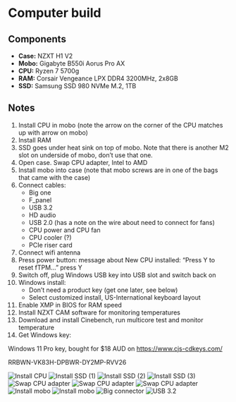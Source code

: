 # Computer build
## Components
* **Case:** NZXT H1 V2
* **Mobo:** Gigabyte B550i Aorus Pro AX
* **CPU:** Ryzen 7 5700g
* **RAM:** Corsair Vengeance LPX DDR4 3200MHz, 2x8GB
* **SSD:** Samsung SSD 980 NVMe M.2, 1TB

## Notes
1. Install CPU in mobo (note the arrow on the corner of the CPU matches up with arrow on mobo)
2. Install RAM
3. SSD goes under heat sink on top of mobo. Note that there is another M2 slot on underside of mobo, don’t use that one.
4. Open case. Swap CPU adapter, Intel to AMD
5. Install mobo into case (note that mobo screws are in one of the bags that came with the case)
6. Connect cables:
    * Big one
    * F_panel
    * USB 3.2  
    * HD audio
    * USB 2.0 (has a note on the wire about need to connect for fans)
    * CPU power and CPU fan
    * CPU cooler (?)
    * PCIe riser card
7. Connect wifi antenna
8. Press power button: message about New CPU installed: “Press Y to reset fTPM…” press Y
9. Switch off, plug Windows USB key into USB slot and switch back on
10. Windows install:
    * Don’t need a product key (get one later, see below)
    * Select customized install, US-International keyboard layout
11. Enable XMP in BIOS for RAM speed
12. Install NZXT CAM software for monitoring temperatures
13. Download and install Cinebench, run multicore test and monitor temperature
14. Get Windows key:

Windows 11 Pro key, bought for $18 AUD on https://www.cjs-cdkeys.com/

RRBWN-VK83H-DPBWR-DY2MP-RVV26

![Install CPU](images\Picture1.jpg "Install CPU")
![Install SSD (1)](images\Picture2.jpg "Remove SSD heatsink")
![Install SSD (2)](images\Picture3.jpg "Loosen nut")
![Install SSD (3)](images\Picture4.jpg "SSD installed")
![Swap CPU adapter](images\Picture5.jpg "Open trapdoor")
![Swap CPU adapter](images\Picture6.jpg "Remove Intel adapter")
![Swap CPU adapter](images\Picture7.jpg "Install AMD adapter")
![Install mobo](images\Picture8.jpg "Mobo screws")
![Install mobo](images\Picture9.jpg "Mobo in case")
![Big connector](images\Picture10.jpg "Big connector")
![USB 3.2](images\Picture11.jpg "USB 3.2")
